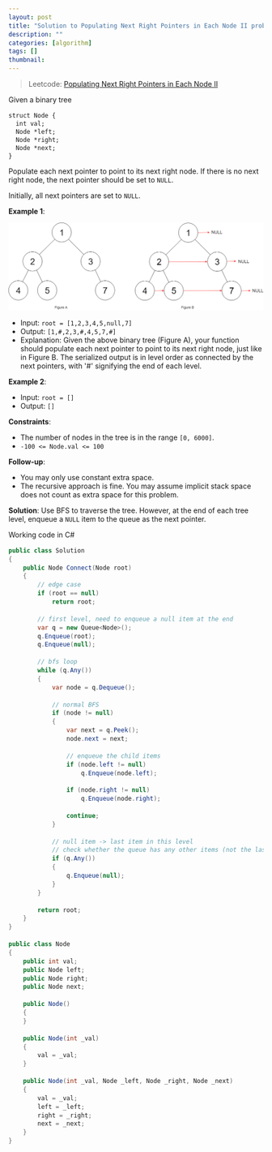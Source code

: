```yaml
---
layout: post
title: "Solution to Populating Next Right Pointers in Each Node II problem"
description: ""
categories: [algorithm]
tags: []
thumbnail: 
---
```


> Leetcode: [Populating Next Right Pointers in Each Node II](https://leetcode.com/problems/populating-next-right-pointers-in-each-node-ii/)

Given a binary tree

```
struct Node {
  int val;
  Node *left;
  Node *right;
  Node *next;
}
```

Populate each next pointer to point to its next right node. If there is no next right node, the next pointer should be set to `NULL`.

Initially, all next pointers are set to `NULL`.

**Example 1**:

![Sample](/files/2022-01-29-solution-to-populating-next-right-pointers-in-each-node-ii-problem/117_sample.png)

- Input: `root = [1,2,3,4,5,null,7]`
- Output: `[1,#,2,3,#,4,5,7,#]`
- Explanation: Given the above binary tree (Figure A), your function should populate each next pointer
to point to its next right node, just like in Figure B. The serialized output is in level order as
connected by the next pointers, with '#' signifying the end of each level.

**Example 2**:
- Input: `root = []`
- Output: `[]`

**Constraints**:
- The number of nodes in the tree is in the range `[0, 6000]`.
- `-100 <= Node.val <= 100`

**Follow-up**:
- You may only use constant extra space.
- The recursive approach is fine. You may assume implicit stack space does not count as extra space for this problem.

<!-- more -->

**Solution**: Use BFS to traverse the tree. However, at the end of each tree level, enqueue a `NULL`
item to the queue as the next pointer.

Working code in C#

```csharp
public class Solution
{
    public Node Connect(Node root)
    {
        // edge case
        if (root == null)
            return root;

        // first level, need to enqueue a null item at the end
        var q = new Queue<Node>();
        q.Enqueue(root);
        q.Enqueue(null);

        // bfs loop
        while (q.Any())
        {
            var node = q.Dequeue();

            // normal BFS
            if (node != null)
            {
                var next = q.Peek();
                node.next = next;

                // enqueue the child items
                if (node.left != null)
                    q.Enqueue(node.left);

                if (node.right != null)
                    q.Enqueue(node.right);

                continue;
            }

            // null item -> last item in this level
            // check whether the queue has any other items (not the last level)
            if (q.Any())
            {
                q.Enqueue(null);
            }
        }

        return root;
    }
}

public class Node
{
    public int val;
    public Node left;
    public Node right;
    public Node next;

    public Node()
    {
    }

    public Node(int _val)
    {
        val = _val;
    }

    public Node(int _val, Node _left, Node _right, Node _next)
    {
        val = _val;
        left = _left;
        right = _right;
        next = _next;
    }
}
```

